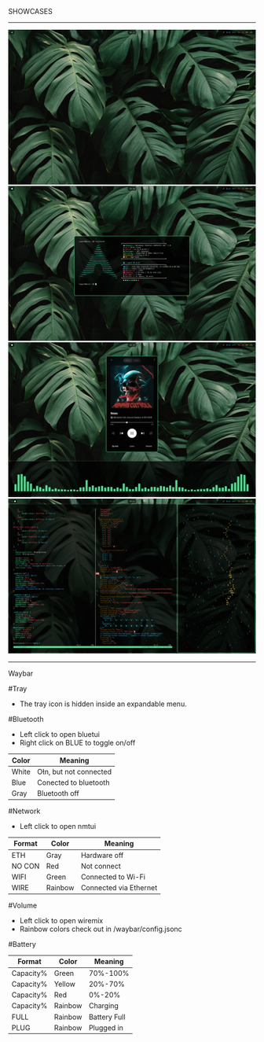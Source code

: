 SHOWCASES

---

<img src = "asset/1.png">
<img src = "asset/2.png">
<img src = "asset/3.png">
<img src = "asset/4.png">

---

Waybar

#Tray

- The tray icon is hidden inside an expandable menu.

#Bluetooth

- Left click to open bluetui
- Right click on BLUE to toggle on/off

| Color | Meaning |
|---|---|
| White | On, but not connected |
| Blue | Conected to bluetooth |
| Gray | Bluetooth off |

#Network

- Left click to open nmtui

| Format | Color | Meaning |
|---|---|---|
| ETH | Gray | Hardware off |
| NO CON | Red | Not connect |
| WIFI | Green | Connected to Wi-Fi |
| WIRE | Rainbow | Connected via Ethernet |

#Volume

- Left click to open wiremix
- Rainbow colors check out in /waybar/config.jsonc

#Battery

| Format | Color | Meaning |
|---|---|---|
| Capacity% | Green | 70%-100% |
| Capacity% | Yellow | 20%-70% |
| Capacity% | Red | 0%-20% |
| Capacity% | Rainbow | Charging |
| FULL | Rainbow | Battery Full |
| PLUG | Rainbow | Plugged in |
